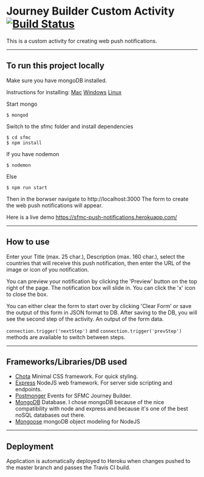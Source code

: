 # Journey Builder Custom Activity [![Build Status](https://travis-ci.org/berkandirim/sfmc.svg?branch=master)](https://travis-ci.org/berkandirim/sfmc)

This is a custom activity for creating web push notifications.

---

## To run this project locally

Make sure you have mongoDB installed.

Instructions for installing: 
[Mac](https://treehouse.github.io/installation-guides/mac/mongo-mac.html)
[Windows](https://treehouse.github.io/installation-guides/windows/mongo-windows.html)
[Linux](https://docs.mongodb.com/manual/administration/install-on-linux/)

Start mongo
```
$ mongod
```

Switch to the sfmc folder and install dependencies
```
$ cd sfmc
$ npm install
```

If you have nodemon
```
$ nodemon
```

Else
```
$ npm run start
```

Then in the borwser navigate to http://localhost:3000
The form to create the web push notifications will appear. 

Here is a live demo
https://sfmc-push-notifications.herokuapp.com/

---

## How to use
Enter your Title (max. 25 char.), Description (max. 160 char.), select the countries that will receive this push notification, then enter the URL of the image or icon of you notification.

You can preview your notification by clicking the 'Preview' button on the top right of the page. The notification box will slide in. You can click the 'x' icon to close the box.

You can either clear the form to start over by clicking 'Clear Form' or save the output of this form in JSON format to DB. After saving to the DB, you will see the second step of the activity. An output of the form data.

`connection.trigger('nextStep')` and `connection.trigger('prevStep')` methods are available to switch between steps.

---

## Frameworks/Libraries/DB used
- [Chota](https://jenil.github.io/chota/) Minimal CSS framework. For quick styling.
- [Express](https://expressjs.com/) NodeJS web framework. For server side scripting and endpoints.
- [Postmonger](http://kevinparkerson.github.io/postmonger/) Events for SFMC Journey Builder.
- [MongoDB](https://www.mongodb.com/) Database. I chose mongoDB because of the nice compatibility with node and express and because it's one of the best noSQL databases out there.
- [Mongoose](http://mongoosejs.com/) mongoDB object modeling for NodeJS

---

## Deployment
Application is automatically deployed to Heroku when changes pushed to the master branch and passes the Travis CI build.